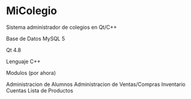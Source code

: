 MiColegio
=========

Sistema administrador de colegios en Qt/C++

Base de Datos MySQL 5

Qt 4.8

Lenguaje C++


Modulos (por ahora)

Administracion de Alumnos
Administracion de Ventas/Compras
Inventario
Cuentas
Lista de Productos



